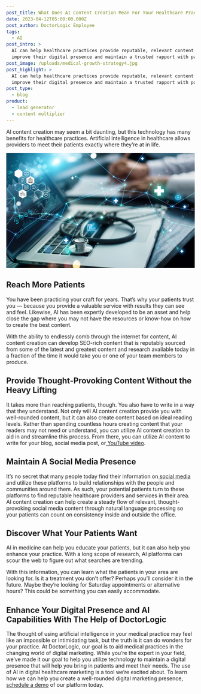 ```yaml
---
post_title: What Does AI Content Creation Mean For Your Healthcare Practice?
date: 2023-04-12T05:00:00.000Z
post_author: DoctorLogic Employee
tags:
  - AI
post_intro: >
  AI can help healthcare practices provide reputable, relevant content to
  improve their digital presence and maintain a trusted rapport with patients.
post_image: /uploads/medical-growth-strategy4.jpg
post_highlight: >
  AI can help healthcare practices provide reputable, relevant content to
  improve their digital presence and maintain a trusted rapport with patients.
post_type:
  - blog
product:
  - lead generator
  - content multiplier
---
```


AI content creation may seem a bit daunting, but this technology has many benefits for healthcare practices. Artificial intelligence in healthcare allows providers to meet their patients exactly where they’re at in life.

![](/uploads/medical-growth-strategy4.jpg)

## Reach More Patients

You have been practicing your craft for years. That’s why your patients trust you — because you provide a valuable service with results they can see and feel. Likewise, AI has been expertly developed to be an asset and help close the gap where you may not have the resources or know-how on how to create the best content.

With the ability to endlessly comb through the internet for content, AI content creation can develop SEO-rich content that is reputably sourced from some of the latest and greatest content and research available today in a fraction of the time it would take you or one of your team members to produce.

## Provide Thought-Provoking Content Without the Heavy Lifting

It takes more than reaching patients, though. You also have to write in a way that they understand. Not only will AI content creation provide you with well-rounded content, but it can also create content based on ideal reading levels. Rather than spending countless hours creating content that your readers may not need or understand, you can utilize AI content creation to aid in and streamline this process. From there, you can utilize AI content to write for your blog, social media post, or[ YouTube video](https://doctorlogic.com/blog/how-youtube-grows-business.html).

## Maintain A Social Media Presence

It’s no secret that many people today find their information on[ social media](https://doctorlogic.com/blog/how-to-improve-your-social-media-presence.html) and utilize these platforms to build relationships with the people and communities around them. As such, your potential patients turn to these platforms to find reputable healthcare providers and services in their area. AI content creation can help create a steady flow of relevant, thought-provoking social media content through natural language processing so your patients can count on consistency inside and outside the office.

## Discover What Your Patients Want

AI in medicine can help you educate your patients, but it can also help you enhance your practice. With a long scope of research, AI platforms can scour the web to figure out what searches are trending.

With this information, you can learn what the patients in your area are looking for. Is it a treatment you don’t offer? Perhaps you’ll consider it in the future. Maybe they’re looking for Saturday appointments or alternative hours? This could be something you can easily accommodate.

## Enhance Your Digital Presence and AI Capabilities With The Help of DoctorLogic

The thought of using artificial intelligence in your medical practice may feel like an impossible or intimidating task, but the truth is it can do wonders for your practice. At DoctorLogic, our goal is to aid medical practices in the changing world of digital marketing. While you’re the expert in your field, we’ve made it our goal to help you utilize technology to maintain a digital presence that will help you bring in patients and meet their needs. The use of AI in digital healthcare marketing is a tool we’re excited about. To learn how we can help you create a well-rounded digital marketing presence,[ schedule a demo](https://growth.doctorlogic.com/get-a-demo?_gl=1*1um2xbp*_ga*MTMxMTcyNzc5MC4xNjU5NDU4NzUz*_ga_HYTFNMWV4B*MTY3Nzg3NzkyMy43LjEuMTY3Nzg3OTE0MC41OC4wLjA.) of our platform today.
